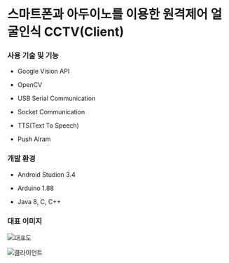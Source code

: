 # 스마트폰과 아두이노를 이용한 원격제어 얼굴인식 CCTV(Client)

### 사용 기술 및 기능

* Google Vision API

* OpenCV

* USB Serial Communication

* Socket Communication

* TTS(Text To Speech)

* Push Alram

### 개발 환경

* Android Studion 3.4

* Arduino 1.88

* Java 8, C, C++

### 대표 이미지

![대표도](https://user-images.githubusercontent.com/58294301/69857772-f2418100-12d3-11ea-8cab-f3ad315d0328.gif)

![클라이언트](https://user-images.githubusercontent.com/58294301/69857776-f40b4480-12d3-11ea-80b6-5d7fc7a63e30.gif)
